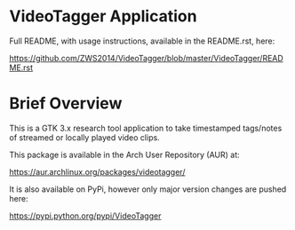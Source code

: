 # VideoTagger Application

Full README, with usage instructions, available in the README.rst, here:

https://github.com/ZWS2014/VideoTagger/blob/master/VideoTagger/README.rst

# Brief Overview

This is a GTK 3.x research tool application to take timestamped 
tags/notes of streamed or locally played video clips. 

This package is available in the Arch User Repository (AUR) at: 

https://aur.archlinux.org/packages/videotagger/

It is also available on PyPi, however only major version changes are 
pushed here:

https://pypi.python.org/pypi/VideoTagger